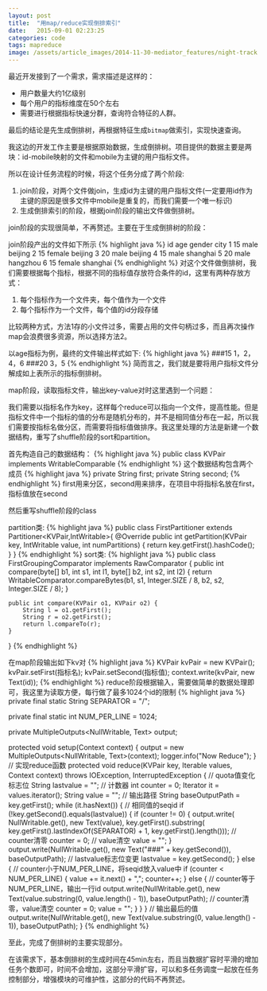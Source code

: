 ```yaml
---
layout: post
title:  "用map/reduce实现倒排索引"
date:   2015-09-01 02:23:25
categories: code
tags: mapreduce
image: /assets/article_images/2014-11-30-mediator_features/night-track.JPG
---
```

最近开发接到了一个需求，需求描述是这样的：

- 用户数量大约1亿级别
- 每个用户的指标维度在50个左右
- 需要进行根据指标快速分群，查询符合特征的人群。

最后的结论是先生成倒排树，再根据特征生成`bitmap`做索引，实现快速查询。

我这边的开发工作主要是根据原始数据，生成倒排树。项目提供的数据主要是两块：id-mobile映射的文件和mobile为主键的用户指标文件。

所以在设计任务流程的时候，将这个任务分成了两个阶段:

1. join阶段，对两个文件做join，生成id为主键的用户指标文件(一定要用id作为主键的原因是很多文件中mobile是重复的，而我们需要一个唯一标识)
2. 生成倒排索引的阶段，根据join阶段的输出文件做倒排树。

join阶段的实现很简单，不再赘述。主要在于生成倒排树的阶段：

join阶段产出的文件如下所示
{% highlight java %}
id        age        gender        city
1         15         male          beijing
2         15         female        beijing
3         20         male          beijing
4         15         male          shanghai
5         20         male          hangzhou
6         15         female        shanghai
{% endhighlight %}
对这个文件做倒排树，我们需要根据每个指标，根据不同的指标值存放符合条件的id，这里有两种存放方式：

1. 每个指标作为一个文件夹，每个值作为一个文件
2. 每个指标作为一个文件，每个值的id分段存储

比较两种方式，方法1存的小文件过多，需要占用的文件句柄过多，而且再次操作map会浪费很多资源，所以选择方法2。

以age指标为例，最终的文件输出样式如下:
{% highlight java %}
###15
1，2，4，6
###20
3，5
{% endhighlight %}
简而言之，我们就是要将用户指标文件分解成如上表所示的指标倒排树。

map阶段，读取指标文件，输出key-value对时这里遇到一个问题：

我们需要以指标名作为key，这样每个reduce可以指向一个文件，提高性能。但是指标文件中一个指标的值的分布是随机分布的，并不是相同值分布在一起，所以我们需要按指标名做分区，而需要将指标值做排序。我这里处理的方法是新建一个数据结构，重写了shuffle阶段的sort和partition。

首先构造自己的数据结构：
{% highlight java %}
public class KVPair implements WritableComparable<KVPair>
{% endhighlight %}
这个数据结构包含两个成员
{% highlight java %}
private String first;
private String second;
{% endhighlight %}
first用来分区，second用来排序，在项目中将指标名放在first，指标值放在second

然后重写shuffle阶段的class

partition类:
{% highlight java %}
public class FirstPartitioner extends Partitioner<KVPair,IntWritable>{
    @Override
    public int getPartition(KVPair key, IntWritable value,
                            int numPartitions) {
        return key.getFirst().hashCode();
    }
}
{% endhighlight %}
sort类:
{% highlight java %}
public class FirstGroupingComparator implements RawComparator<KVPair> {
	public int compare(byte[] b1, int s1, int l1, byte[] b2, int s2, int l2) {
		return WritableComparator.compareBytes(b1, s1, Integer.SIZE / 8, b2,
				s2, Integer.SIZE / 8);
	}

	public int compare(KVPair o1, KVPair o2) {
		String l = o1.getFirst();
		String r = o2.getFirst();
		return l.compareTo(r);
	}
}
{% endhighlight %}

在map阶段输出如下kv对
{% highlight java %}
KVPair kvPair = new KVPair();
kvPair.setFirst(指标名);
kvPair.setSecond(指标值);
context.write(kvPair, new Text(id));
{% endhighlight %}
reduce阶段根据输入，需要做简单的数据处理即可，我这里为读取方便，每行做了最多1024个id的限制
{% highlight java %}
private final static String SEPARATOR = "/";

private final static int NUM_PER_LINE = 1024;

private MultipleOutputs<NullWritable, Text> output;

protected void setup(Context context) {
	output = new MultipleOutputs<NullWritable, Text>(context);
	logger.info("Now Reduce");
}
// 实现reduce函数
protected void reduce(KVPair key, Iterable<Text> values, Context context)
			throws IOException, InterruptedException {
		// quota值变化标志位
		String lastvalue = "";
		// 计数器
		int counter = 0;
		Iterator<Text> it = values.iterator();
		String value = "";
		// 输出路径
		String baseOutputPath = key.getFirst();
		while (it.hasNext()) {
			// 相同值的seqid
			if (!key.getSecond().equals(lastvalue)) {
				if (counter != 0) {
					output.write(
							NullWritable.get(),
							new Text(value),
							key.getFirst().substring(
									key.getFirst().lastIndexOf(SEPARATOR) + 1,
									key.getFirst().length()));
					// counter清零
					counter = 0;
					// value清空
					value = "";
				}
				output.write(NullWritable.get(),
						new Text("###" + key.getSecond()), baseOutputPath);
				// lastvalue标志位变更
				lastvalue = key.getSecond();
			} else {
				// counter小于NUM_PER_LINE，将seqid放入value中
				if (counter < NUM_PER_LINE) {
					value += it.next() + ",";
					counter++;
				} else {
					// counter等于NUM_PER_LINE，输出一行id
					output.write(NullWritable.get(),
							new Text(value.substring(0, value.length() - 1)),
							baseOutputPath);
					// counter清零，value清空
					counter = 0;
					value = "";
				}
			}
		}
		// 输出最后的值
		output.write(NullWritable.get(),
				new Text(value.substring(0, value.length() - 1)),
				baseOutputPath);
	}
{% endhighlight %}

至此，完成了倒排树的主要实现部分。

在该需求下，基本倒排树的生成时间在45min左右，而且当数据扩容时平滑的增加任务个数即可，时间不会增加，这部分平滑扩容，可以和多任务调度一起放在任务控制部分，增强模块的可维护性，这部分的代码不再赘述。